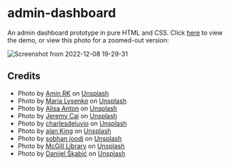 # admin-dashboard

An admin dashboard prototype in pure HTML and CSS. Click [here](https://memoryfile.github.io/admin-dashboard) to view the demo, or view this photo for a zoomed-out version:
 
![Screenshot from 2022-12-08 19-29-31](https://user-images.githubusercontent.com/96447025/206595150-002d5e39-c480-486c-bef2-8d2a9f185bb3.png)


## Credits

* Photo by <a href="https://unsplash.com/@amiwnrk?utm_source=unsplash&utm_medium=referral&utm_content=creditCopyText">Amin RK</a> on <a href="https://unsplash.com/collections/38ml3KaaYgk/avatar?utm_source=unsplash&utm_medium=referral&utm_content=creditCopyText">Unsplash</a>
* Photo by <a href="https://unsplash.com/@manunalys?utm_source=unsplash&utm_medium=referral&utm_content=creditCopyText">Maria Lysenko</a> on <a href="https://unsplash.com/collections/XJ3isB0-fLA/avatar?utm_source=unsplash&utm_medium=referral&utm_content=creditCopyText">Unsplash</a>
* Photo by <a href="https://unsplash.com/@alisaanton?utm_source=unsplash&utm_medium=referral&utm_content=creditCopyText">Alisa Anton</a> on <a href="https://unsplash.com/collections/XJ3isB0-fLA/avatar?utm_source=unsplash&utm_medium=referral&utm_content=creditCopyText">Unsplash</a>
* Photo by <a href="https://unsplash.com/@j?utm_source=unsplash&utm_medium=referral&utm_content=creditCopyText">Jeremy Cai</a> on <a href="https://unsplash.com/collections/XJ3isB0-fLA/avatar?utm_source=unsplash&utm_medium=referral&utm_content=creditCopyText">Unsplash</a>
* Photo by <a href="https://unsplash.com/@charlesdeluvio?utm_source=unsplash&utm_medium=referral&utm_content=creditCopyText">charlesdeluvio</a> on <a href="https://unsplash.com/s/photos/profile-picture?utm_source=unsplash&utm_medium=referral&utm_content=creditCopyText">Unsplash</a>
* Photo by <a href="https://unsplash.com/@alanking?utm_source=unsplash&utm_medium=referral&utm_content=creditCopyText">alan King</a> on <a href="https://unsplash.com/s/photos/profile-picture?utm_source=unsplash&utm_medium=referral&utm_content=creditCopyText">Unsplash</a>
* Photo by <a href="https://unsplash.com/@sbhnleo?utm_source=unsplash&utm_medium=referral&utm_content=creditCopyText">sobhan joodi</a> on <a href="https://unsplash.com/s/photos/profile-picture?utm_source=unsplash&utm_medium=referral&utm_content=creditCopyText">Unsplash</a>
* Photo by <a href="https://unsplash.com/@mcgilllibrary?utm_source=unsplash&utm_medium=referral&utm_content=creditCopyText">McGill Library</a> on <a href="https://unsplash.com/s/photos/profile-picture?utm_source=unsplash&utm_medium=referral&utm_content=creditCopyText">Unsplash</a>
* Photo by <a href="https://unsplash.com/@silentphocro?utm_source=unsplash&utm_medium=referral&utm_content=creditCopyText">Danijel Škabić</a> on <a href="https://unsplash.com/s/photos/woman-selfie?utm_source=unsplash&utm_medium=referral&utm_content=creditCopyText">Unsplash</a>
  
